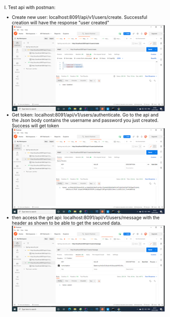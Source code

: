 I. Test api with postman:
   - Create new user: localhost:8091/api/v1/users/create. Successful creation will have the response "user created" 
![img.png](README/img.png)
   - Get token: localhost:8091/api/v1/users/authenticate.  Go to the api and the Json body contains the username and password you just created. Success will get token
![img_1.png](README/img_1.png)
   - then access the get api: localhost:8091/api/v1/users/message with the header as shown to be able to get the secured data.
![img.png](README/img_3.png)